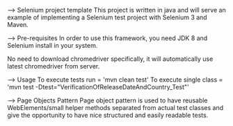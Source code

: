 --> Selenium project template
This project is written in java and will serve an example of implementing a Selenium test project with Selenium 3 and Maven. 

--> Pre-requisites
In order to use this framework, you need JDK 8 and Selenium install in your system.

No need to download chromedriver specifically, it will automatically use latest chromedriver from server.

--> Usage
To execute tests run = 'mvn clean test'
To execute single class = 'mvn test -Dtest="VerificationOfReleaseDateAndCountry_Test"'

--> Page Objects Pattern
Page object pattern is used to have reusable WebElements/small helper methods separated from actual test classes and give the opportunity to have nice structured and easily readable tests.
